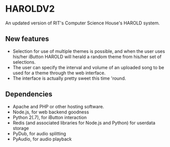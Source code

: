 HAROLDV2
========

An updated version of RIT's Computer Science House's HAROLD system.

New features
------------
* Selection for use of multiple themes is possible, and when the user uses his/her iButton
  HAROLD will herald a random theme from his/her set of selections.
* The user can specify the interval and volume of an uploaded song to be used for a theme through
  the web interface.
* The interface is actually pretty sweet this time 'round.

Dependencies
------------
* Apache and PHP or other hosting software.
* Node.js, for web backend goodness
* Python 2(.7), for iButton interaction
* Redis (and associated libraries for Node.js and Python) for userdata storage
* PyDub, for audio splitting
* PyAudio, for audio playback
